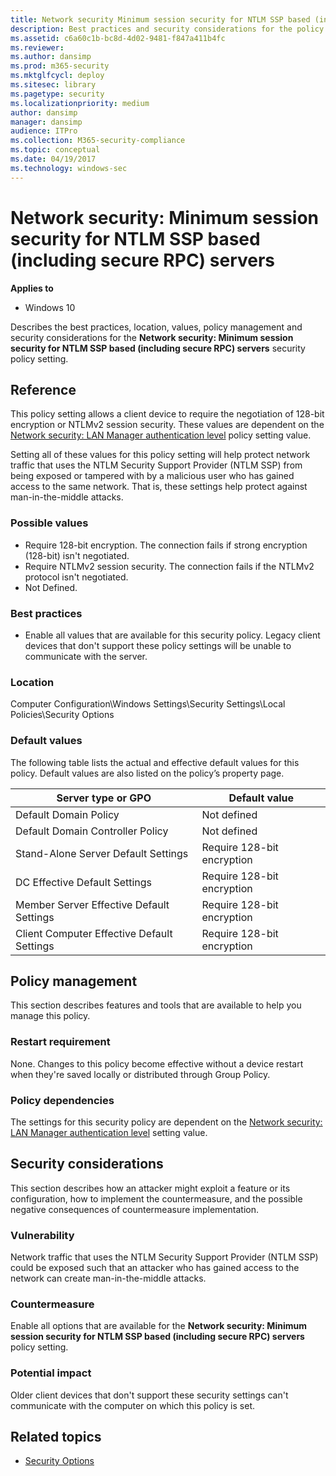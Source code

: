```yaml
---
title: Network security Minimum session security for NTLM SSP based (including secure RPC) servers (Windows 10)
description: Best practices and security considerations for the policy setting, Network security Minimum session security for NTLM SSP based (including secure RPC) servers.
ms.assetid: c6a60c1b-bc8d-4d02-9481-f847a411b4fc
ms.reviewer: 
ms.author: dansimp
ms.prod: m365-security
ms.mktglfcycl: deploy
ms.sitesec: library
ms.pagetype: security
ms.localizationpriority: medium
author: dansimp
manager: dansimp
audience: ITPro
ms.collection: M365-security-compliance
ms.topic: conceptual
ms.date: 04/19/2017
ms.technology: windows-sec
---
```


# Network security: Minimum session security for NTLM SSP based (including secure RPC) servers

**Applies to**
-   Windows 10

Describes the best practices, location, values, policy management and security considerations for the **Network security: Minimum session security for NTLM SSP based (including secure RPC) servers** security policy setting.

## Reference

This policy setting allows a client device to require the negotiation of 128-bit encryption or NTLMv2 session security. These values are dependent on the [Network security: LAN Manager authentication level](network-security-lan-manager-authentication-level.md) policy setting value.

Setting all of these values for this policy setting will help protect network traffic that uses the NTLM Security Support Provider (NTLM SSP) from being exposed or tampered with by a malicious user who has gained access to the same network. That is, these settings help protect against man-in-the-middle attacks.

### Possible values

-   Require 128-bit encryption. The connection fails if strong encryption (128-bit) isn't negotiated.
-   Require NTLMv2 session security. The connection fails if the NTLMv2 protocol isn't negotiated.
-   Not Defined.

### Best practices

-   Enable all values that are available for this security policy. Legacy client devices that don't support these policy settings will be unable to communicate with the server.

### Location

Computer Configuration\\Windows Settings\\Security Settings\\Local Policies\\Security Options

### Default values

The following table lists the actual and effective default values for this policy. Default values are also listed on the policy’s property page.

| Server type or GPO | Default value |
| - | - |
| Default Domain Policy | Not defined| 
| Default Domain Controller Policy| Not defined| 
| Stand-Alone Server Default Settings | Require 128-bit encryption| 
| DC Effective Default Settings | Require 128-bit encryption| 
| Member Server Effective Default Settings | Require 128-bit encryption| 
| Client Computer Effective Default Settings | Require 128-bit encryption| 
 
## Policy management

This section describes features and tools that are available to help you manage this policy.

### Restart requirement

None. Changes to this policy become effective without a device restart when they're saved locally or distributed through Group Policy.

### Policy dependencies

The settings for this security policy are dependent on the [Network security: LAN Manager authentication level](network-security-lan-manager-authentication-level.md) setting value.

## Security considerations

This section describes how an attacker might exploit a feature or its configuration, how to implement the countermeasure, and the possible negative consequences of countermeasure implementation.

### Vulnerability

Network traffic that uses the NTLM Security Support Provider (NTLM SSP) could be exposed such that an attacker who has gained access to the network can create man-in-the-middle attacks.

### Countermeasure

Enable all options that are available for the **Network security: Minimum session security for NTLM SSP based (including secure RPC) servers** policy setting.

### Potential impact

Older client devices that don't support these security settings can't communicate with the computer on which this policy is set.

## Related topics

- [Security Options](security-options.md)
